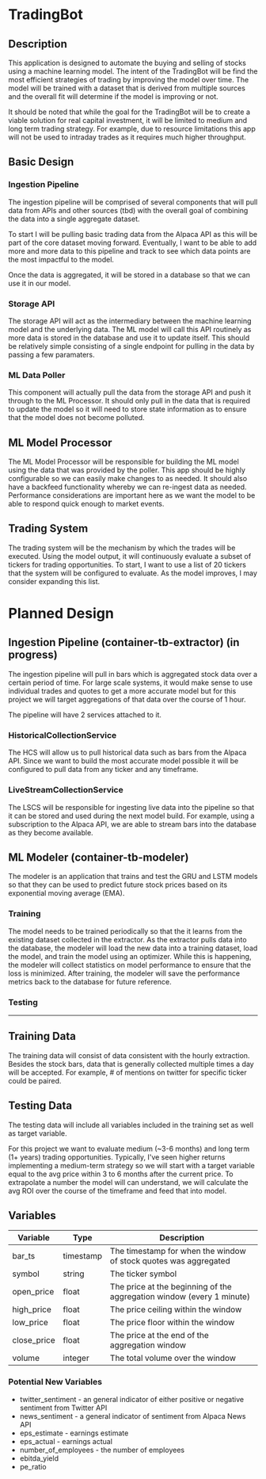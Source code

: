 # TradingBot

## Description
This application is designed to automate the buying and selling of stocks using a machine learning model.
The intent of the TradingBot will be find the most efficient strategies of trading by improving the model over time.
The model will be trained with a dataset that is derived from multiple sources and the overall fit will determine if the model is improving
or not.

It should be noted that while the goal for the TradingBot will be to create a viable solution for real capital investment,
it will be limited to medium and long term trading strategy. For example, due to resource limitations 
this app will not be used to intraday trades as it requires much higher throughput.

## Basic Design

### Ingestion Pipeline
The ingestion pipeline will be comprised of several components that will pull data from APIs and other sources (tbd)
with the overall goal of combining the data into a single aggregate dataset.

To start I will be pulling basic trading data from the Alpaca API as this will be part of the core dataset
moving forward. Eventually, I want to be able to add more and more data to this pipeline and track to see which
data points are the most impactful to the model.

Once the data is aggregated, it will be stored in a database so that we can use it in our model.

### Storage API
The storage API will act as the intermediary between the machine learning model and the underlying data.
The ML model will call this API routinely as more data is stored in the database and use it to update itself.
This should be relatively simple consisting of a single endpoint for pulling in the data by passing a few paramaters.

### ML Data Poller
This component will actually pull the data from the storage API and push it through to the ML Processor.
It should only pull in the data that is required to update the model so it will need to store state information
as to ensure that the model does not become polluted.

## ML Model Processor
The ML Model Processor will be responsible for building the ML model using the data that was provided by the poller.
This app should be highly configurable so we can easily make changes to as needed. It should also have a backfeed functionality
whereby we can re-ingest data as needed. Performance considerations are important here as we want the model to be able
to respond quick enough to market events.

## Trading System
The trading system will be the mechanism by which the trades will be executed. Using the model output, it will continuously
evaluate a subset of tickers for trading opportunities. To start, I want to use a list of 20 tickers that the system will
be configured to evaluate. As the model improves, I may consider expanding this list.



# Planned Design

## Ingestion Pipeline (container-tb-extractor) (in progress)
The ingestion pipeline will pull in bars which is aggregated stock data over a certain period of time. For large scale systems, it would make sense to use individual trades and quotes to get a more accurate model but for this project we will target aggregations of that data over the course of 1 hour.

The pipeline will have 2 services attached to it.
### HistoricalCollectionService
The HCS will allow us to pull historical data such as bars from the Alpaca API. Since we want to build the most accurate model possible it will be configured to pull data from any ticker and any timeframe.

### LiveStreamCollectionService
The LSCS will be responsible for ingesting live data into the pipeline so that it can be stored and used during the next model build. For example, using a subscription to the Alpaca API, we are able to stream bars into the database as they become available.



## ML Modeler (container-tb-modeler)
The modeler is an application that trains and test the GRU and LSTM models so that they can be used to predict
future stock prices based on its exponential moving average (EMA).

### Training
The model needs to be trained periodically so that the it learns from the existing dataset collected in the extractor.
As the extractor pulls data into the database, the modeler will load the new data into a training dataset, load the model,
and train the model using an optimizer. While this is happening, the modeler will collect statistics on model performance to
ensure that the loss is minimized. After training, the modeler will save the performance metrics back to the database for future
reference.

### Testing






___

## Training Data
The training data will consist of data consistent with the hourly extraction.
Besides the stock bars, data that is generally collected multiple times a day will be accepted.
For example, # of mentions on twitter for specific ticker could be paired.

## Testing Data
The testing data will include all variables included in the training set as well as target variable. 

For this project we want to evaluate medium (~3-6 months) and long term (1+ years) trading opportunities. Typically, I've seen higher returns implementing a medium-term strategy so we will start with a target variable equal to the avg price within 3 to 6 months after the current price. To extrapolate a number the model will can understand, we will calculate the avg ROI over the course of the timeframe and feed that into model.



## Variables
| Variable    | Type      | Description                                                           |
|-------------|-----------|-----------------------------------------------------------------------|
| bar_ts      | timestamp | The timestamp for when the window of stock quotes was aggregated      |
| symbol      | string    | The ticker symbol                                                     |
| open_price  | float     | The price at the beginning of the aggregation window (every 1 minute) |
| high_price  | float     | The price ceiling within the window                                   |
| low_price   | float     | The price floor within the window                                     |
| close_price | float     | The price at the end of the aggregation window                        |
| volume      | integer   | The total volume over the window                                      |

### Potential New Variables
- twitter_sentiment - an general indicator of either positive or negative sentiment from Twitter API
- news_sentiment - a general indicator of sentiment from Alpaca News API
- eps_estimate - earnings estimate
- eps_actual - earnings actual
- number_of_employees - the number of employees
- ebitda_yield
- pe_ratio

